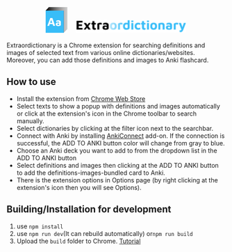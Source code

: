 <div align="center">
    <img src="src/assets/icon.svg" alt="logo" style="width: 50px;"/>
    &nbsp
    &nbsp
    <img src="src/assets/Extraordictionary.svg" style="height: 30px" alt="Extraordictionary"/>
</div>
<br/>
Extraordictionary is a Chrome extension for searching definitions and images of selected text from various online dictionaries/websites. Moreover, you can add those definitions and images to Anki flashcard.
<br/>

## How to use
- Install the extension from [Chrome Web Store](https://chrome.google.com/webstore/detail/extraordictionary/nnbebpoedbolnfdgldgakiifnlmjhabl/related?hl=en&authuser=0)
- Select texts to show a popup with definitions and images automatically or click at the extension's icon in the Chrome toolbar to search manually.
- Select dictionaries by clicking at the filter icon next to the searchbar.
- Connect with Anki by installing [AnkiConnect](https://ankiweb.net/shared/info/2055492159) add-on. If the connection is successful, the ADD TO ANKI button color will change from gray to blue.
- Choose an Anki deck you want to add to from the dropdown list in the ADD TO ANKI button
- Select definitions and images then clicking at the ADD TO ANKI button to add the definitions-images-bundled card to Anki.
- There is the extension options in Options page (by right clicking at the extension's icon then you will see Options).

## Building/Installation for development
1. use `npm install`
2. use `npm run dev`(It can rebuild automatically) or`npm run build`
3. Upload the `build` folder to Chrome. [Tutorial](https://www.youtube.com/watch?v=oswjtLwCUqg)
